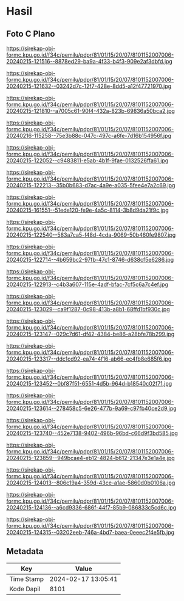 # Hasil

## Foto C Plano

https://sirekap-obj-formc.kpu.go.id/f34c/pemilu/pdpr/81/01/15/20/07/8101152007006-20240215-121516--8878ed29-ba9a-4f33-b4f3-909e2af3dbfd.jpg

https://sirekap-obj-formc.kpu.go.id/f34c/pemilu/pdpr/81/01/15/20/07/8101152007006-20240215-121632--03242d7c-12f7-428e-8dd5-a12f47721970.jpg

https://sirekap-obj-formc.kpu.go.id/f34c/pemilu/pdpr/81/01/15/20/07/8101152007006-20240215-121810--a7005c61-90f4-432a-823b-69836a50bca2.jpg

https://sirekap-obj-formc.kpu.go.id/f34c/pemilu/pdpr/81/01/15/20/07/8101152007006-20240216-115258--75e3b88c-047c-497c-a6fe-7d16b154956f.jpg

https://sirekap-obj-formc.kpu.go.id/f34c/pemilu/pdpr/81/01/15/20/07/8101152007006-20240215-122052--c9483811-e5ab-4b1f-9fae-0132526ffa61.jpg

https://sirekap-obj-formc.kpu.go.id/f34c/pemilu/pdpr/81/01/15/20/07/8101152007006-20240215-122213--35b0b683-d7ac-4a9e-a035-5fee4e7a2c69.jpg

https://sirekap-obj-formc.kpu.go.id/f34c/pemilu/pdpr/81/01/15/20/07/8101152007006-20240215-161551--51ede120-fe9e-4a5c-8114-3b8d9da21f9c.jpg

https://sirekap-obj-formc.kpu.go.id/f34c/pemilu/pdpr/81/01/15/20/07/8101152007006-20240215-122540--583a7ca5-f48d-4cda-9069-50b460fe9807.jpg

https://sirekap-obj-formc.kpu.go.id/f34c/pemilu/pdpr/81/01/15/20/07/8101152007006-20240215-122714--4b659bc2-97fb-47c1-8746-d638cf5e6286.jpg

https://sirekap-obj-formc.kpu.go.id/f34c/pemilu/pdpr/81/01/15/20/07/8101152007006-20240215-122913--c4b3a607-115e-4adf-bfac-7cf5c6a7c4ef.jpg

https://sirekap-obj-formc.kpu.go.id/f34c/pemilu/pdpr/81/01/15/20/07/8101152007006-20240215-123029--ca9f1287-0c98-413b-a8b1-68ffd1bf930c.jpg

https://sirekap-obj-formc.kpu.go.id/f34c/pemilu/pdpr/81/01/15/20/07/8101152007006-20240215-123147--029c7d61-df42-4384-be86-a28bfe78b299.jpg

https://sirekap-obj-formc.kpu.go.id/f34c/pemilu/pdpr/81/01/15/20/07/8101152007006-20240215-123317--ddc1cd92-ea74-4f16-ab66-ec4fb8e685f6.jpg

https://sirekap-obj-formc.kpu.go.id/f34c/pemilu/pdpr/81/01/15/20/07/8101152007006-20240215-123452--0bf87f51-6551-4d5b-964d-b18540c02f71.jpg

https://sirekap-obj-formc.kpu.go.id/f34c/pemilu/pdpr/81/01/15/20/07/8101152007006-20240215-123614--278458c5-6e26-477b-9a69-c97fb40ce2d9.jpg

https://sirekap-obj-formc.kpu.go.id/f34c/pemilu/pdpr/81/01/15/20/07/8101152007006-20240215-123740--452e7138-9402-496b-96bd-c66d9f3bd585.jpg

https://sirekap-obj-formc.kpu.go.id/f34c/pemilu/pdpr/81/01/15/20/07/8101152007006-20240215-123859--949bcae4-eb12-4824-b612-21347e3e1a4e.jpg

https://sirekap-obj-formc.kpu.go.id/f34c/pemilu/pdpr/81/01/15/20/07/8101152007006-20240215-124013--806c19a4-359d-43ce-a1ae-5860d0b0106a.jpg

https://sirekap-obj-formc.kpu.go.id/f34c/pemilu/pdpr/81/01/15/20/07/8101152007006-20240215-124136--a6cd9336-686f-44f7-85b9-086833c5cd6c.jpg

https://sirekap-obj-formc.kpu.go.id/f34c/pemilu/pdpr/81/01/15/20/07/8101152007006-20240215-124315--03202eeb-746a-4bd7-baea-0eeec2f4e5fb.jpg


## Metadata

| Key        | Value               |
| ---------- | ------------------- |
| Time Stamp | 2024-02-17 13:05:41 |
| Kode Dapil | 8101                |



